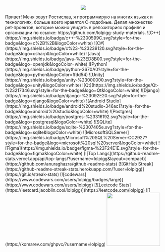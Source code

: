 <p align="center">
  <img src="../main/lain.gif" />
</p>
Привет! Меня зовут Ростислав, я программирую на многих языках и технологиях, больше всего нравятся C-подобные. Делал множество pet-проектов, которые можно увидеть в репозиториях профиля и организации по ссылке: https://github.com/lolpigg-study-materials. 
![C++](https://img.shields.io/badge/c++-%2300599C.svg?style=for-the-badge&logo=c%2B%2B&logoColor=white)
	![C#](https://img.shields.io/badge/c%23-%23239120.svg?style=for-the-badge&logo=csharp&logoColor=white)
 ![Java](https://img.shields.io/badge/java-%23ED8B00.svg?style=for-the-badge&logo=openjdk&logoColor=white)
 ![Python](https://img.shields.io/badge/python-3670A0?style=for-the-badge&logo=python&logoColor=ffdd54)
 ![Unity](https://img.shields.io/badge/unity-%23000000.svg?style=for-the-badge&logo=unity&logoColor=white)
 ![Qt](https://img.shields.io/badge/Qt-%23217346.svg?style=for-the-badge&logo=Qt&logoColor=white)
 ![Django](https://img.shields.io/badge/django-%23092E20.svg?style=for-the-badge&logo=django&logoColor=white)
 ![Android Studio](https://img.shields.io/badge/android%20studio-346ac1?style=for-the-badge&logo=android%20studio&logoColor=white)
 ![Postgres](https://img.shields.io/badge/postgres-%23316192.svg?style=for-the-badge&logo=postgresql&logoColor=white)
 ![SQLite](https://img.shields.io/badge/sqlite-%2307405e.svg?style=for-the-badge&logo=sqlite&logoColor=white)
![MicrosoftSQLServer](https://img.shields.io/badge/Microsoft%20SQL%20Server-CC2927?style=for-the-badge&logo=microsoft%20sql%20server&logoColor=white)
 ![Figma](https://img.shields.io/badge/figma-%23F24E1E.svg?style=for-the-badge&logo=figma&logoColor=white)
[![Top Langs](https://github-readme-stats.vercel.app/api/top-langs/?username=lolpigg&layout=compact)](https://github.com/anuraghazra/github-readme-stats)
[![GitHub Streak](https://github-readme-streak-stats.herokuapp.com/?user=lolpigg)](https://git.io/streak-stats)
[![codewars](https://www.codewars.com/users/lolpigg/badges/large)](https://www.codewars.com/users/lolpigg)   
[![Leetcode Stats](https://leetcard.jacoblin.cool/lolpigg)](https://leetcode.com/lolpigg)
![](https://komarev.com/ghpvc/?username=lolpigg)
<img height="172em" src="https://github-readme-stats-eight-theta.vercel.app/api?username=lolpigg&show_icons=true&theme=algolia&include_all_commits=true&count_private=true"/>
